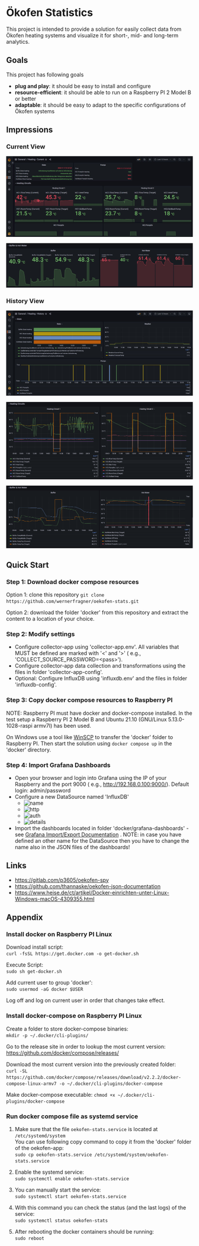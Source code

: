 # Ökofen Statistics

This project is intended to provide a solution for easily collect data from Ökofen heating systems and visualize it for
short-, mid- and long-term analytics.

## Goals

This project has following goals

- **plug and play**: it should be easy to install and configure
- **resource-efficient**: it should be able to run on a Raspberry PI 2 Model B or better
- **adaptable**: it should be easy to adapt to the specific configurations of Ökofen systems

## Impressions

### Current View

![current1](docs/img/grafana-dashboard-current-1.png "current1")

![current2](docs/img/grafana-dashboard-current-2.png "current2")

### History View

![history1](docs/img/grafana-dashboard-history-1.png "history1")

![history2](docs/img/grafana-dashboard-history-2.png "history2")

![history3](docs/img/grafana-dashboard-history-3.png "history3")

## Quick Start

### Step 1: Download docker compose resources

Option 1: clone this repository
```git clone https://github.com/wernerfragner/oekofen-stats.git```

Option 2: download the folder 'docker' from this repository and extract the content to a location of your choice.

### Step 2: Modify settings

- Configure collector-app using 'collector-app.env'. All variables that MUST be defined are marked with '<' and '>' (
  e.g., 'COLLECT_SOURCE_PASSWORD=\<pass\>').
- Configure collector-app data collection and transformations using the files in folder 'collector-app-config'.
- Optional: Configure InfluxDB using 'influxdb.env' and the files in folder 'influxdb-config'.

### Step 3: Copy docker compose resources to Raspberry PI

NOTE: Raspberry PI must have docker and docker-compose installed. In the test setup a Raspberry PI 2 Model B and Ubuntu
21.10 (GNU/Linux 5.13.0-1028-raspi armv7l) has been used.

On Windows use a tool like [WinSCP](https://winscp.net/eng/download.php) to transfer the 'docker' folder to Raspberry
PI.
Then start the solution using
```docker compose up```
in the 'docker' directory.

### Step 4: Import Grafana Dashboards

- Open your browser and login into Grafana using the IP of your Raspberry and the port 9000 (
  e.g., http://192.168.0.100:9000/). Default login: admin/password
- Configure a new DataSource named 'InfluxDB'
    - ![name](docs/img/grafana-influxdb-name.jpg "name")
    - ![http](docs/img/grafana-influxdb-http.jpg "http")
    - ![auth](docs/img/grafana-influxdb-auth.jpg "auth")
    - ![details](docs/img/grafana-influxdb-details.jpg "details")
- Import the dashboards located in folder 'docker/grafana-dashboards' -
  see [Grafana Import/Export Documentation](https://grafana.com/docs/grafana/latest/dashboards/manage-dashboards/#export-and-import-dashboards)
  . NOTE: in case you have defined an other name for the DataSource then you have to change the name also in the JSON
  files of the dashboards!

## Links

- https://gitlab.com/p3605/oekofen-spy
- https://github.com/thannaske/oekofen-json-documentation
- https://www.heise.de/ct/artikel/Docker-einrichten-unter-Linux-Windows-macOS-4309355.html

## Appendix

### Install docker on Raspberry PI Linux

Download install script:  
```curl -fsSL https://get.docker.com -o get-docker.sh```

Execute Script:  
```sudo sh get-docker.sh```

Add current user to group 'docker':  
```sudo usermod -aG docker $USER```

Log off and log on current user in order that changes take effect.

### Install docker-compose on Raspberry PI Linux

Create a folder to store docker-compose binaries:  
```mkdir -p ~/.docker/cli-plugins/```

Go to the release site in order to lookup the most current version: https://github.com/docker/compose/releases/

Download the most current version into the previously created folder:  
```curl -SL https://github.com/docker/compose/releases/download/v2.2.2/docker-compose-linux-armv7 -o ~/.docker/cli-plugins/docker-compose```

Make docker-compose executable:
```chmod +x ~/.docker/cli-plugins/docker-compose```

### Run docker compose file as systemd service

1. Make sure that the file ```oekofen-stats.service``` is located at ```/etc/systemd/system```  
   You can use following copy command to copy it from the 'docker' folder of the oekofen-app:  
   ```sudo cp oekofen-stats.service /etc/systemd/system/oekofen-stats.service```

2. Enable the systemd service:  
   ```sudo systemctl enable oekofen-stats.service```

3. You can manually start the service:  
   ```sudo systemctl start oekofen-stats.service```

4. With this command you can check the status (and the last logs) of the service:  
   ```sudo systemctl status oekofen-stats```

5. After rebooting the docker containers should be running:  
   ```sudo reboot```